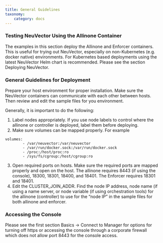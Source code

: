 ```yaml
---
title: General Guidelines
taxonomy:
    category: docs
---
```



### Testing NeuVector Using the Allinone Container
The examples in this section deploy the Allinone and Enforcer containers. This is useful for trying out NeuVector, especially on non-Kubernetes (e.g. docker native) environments. For Kubernetes based deployments using the latest NeuVector Helm chart is recommended. Please see the section Deploying NeuVector.

### General Guidelines for Deployment
Prepare your host environment for proper installation. Make sure the NeuVector containers can communicate with each other between hosts. Then review and edit the sample files for you environment.

Generally, it is important to do the following: 
1. Label nodes appropriately. If you use node labels to control where the allinone or controller is deployed, label them before deploying.
2. Make sure volumes can be mapped properly. For example
```
volumes:
        - /var/neuvector:/var/neuvector
        - /var/run/docker.sock:/var/run/docker.sock
        - /proc:/host/proc:ro
        - /sys/fs/cgroup:/host/cgroup:ro
```
3. Open required ports on hosts. Make sure the required ports are mapped properly and open on the host. The allinone requires 8443 (if using the console), 18300, 18301, 18400, and 18401. The Enforcer requires 18301 and 18401.
4. Edit the CLUSTER_JOIN_ADDR. Find the node IP address, node name (if using a name server, or node variable (if using orchestration tools) for the allinone (controller) to use for the “node IP” in the sample files for both allinone and enforcer.


### Accessing the Console
Please see the first section Basics -> Connect to Manager for options for turning off https or accessing the console through a corporate firewall which does not allow port 8443 for the console access.


